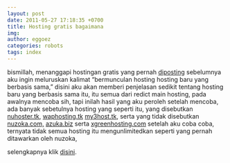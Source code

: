 ```yaml
---
layout: post
date: 2011-05-27 17:18:35 +0700
title: Hosting gratis bagaimana
img: 
author: eggoez
categories: robots
tags: index
---
```

<p>bismillah, menanggapi hostingan gratis yang pernah <a href="https://ciutirc.blogspot.com/2011/05/selalu-ada-korban-hosting-gratis-buat.html">diposting</a> sebelumnya aku ingin meluruskan kalimat “bermunculan hosting hosting baru yang berbasis sama,” disini aku akan memberi penjelasan sedikit tentang hosting baru yang berbasis sama itu, itu semua dari redict main hosting, pada awalnya mencoba sih, tapi inilah hasil yang aku peroleh setelah mencoba, ada banyak sebetulnya hosting yang seperti itu, yang disebutkan <a href="http://nuhoster.tk/">nuhoster.tk</a>, <a href="http://waphosting.tk/">waphosting.tk</a> <a href="http://my3host.tk/">my3host.tk</a>, serta yang tidak disebutkan <a href="http://nuzoka.com/">nuzoka.com,</a> <a href="http://azuka.biz/">azuka.biz</a> serta <a href="http://xgreenhosting.com/">xgreenhosting.com</a> setelah aku coba coba, <img src="http://static.myciut.tk/myciut/smiles/myciut.tk-smiles-02.gif" alt=""> ternyata tidak semua hosting itu mengunlimitedkan seperti yang pernah ditawarkan oleh nuzoka,</p>
<p>selengkapnya klik <a href="https://ciutirc.blogspot.com/2011/05/hosting-gratis.html">disini</a>.</p>